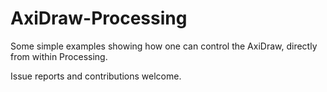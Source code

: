 # AxiDraw-Processing

Some simple examples showing how one can control the AxiDraw, directly from within Processing.

Issue reports and contributions welcome.
